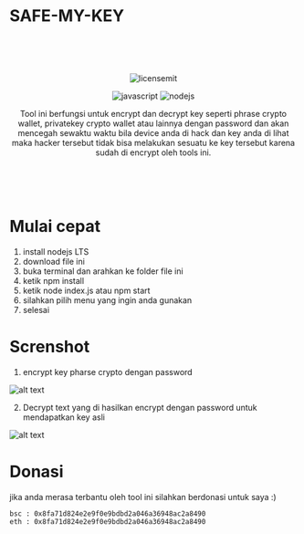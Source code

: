 # SAFE-MY-KEY

<br><br><br>

<p align="center">
  <img src="https://camo.githubusercontent.com/3dbcfa4997505c80ef928681b291d33ecfac2dabf563eb742bb3e269a5af909c/68747470733a2f2f696d672e736869656c64732e696f2f6769746875622f6c6963656e73652f496c65726961796f2f6d61726b646f776e2d6261646765733f7374796c653d666f722d7468652d6261646765" alt="licensemit" />
</p>

<p align="center">
  <img src="https://img.shields.io/badge/javascript-%23323330.svg?style=for-the-badge&logo=javascript&logoColor=%23F7DF1E" alt="javascript" />
  <img src="https://img.shields.io/badge/node.js-6DA55F?style=for-the-badge&logo=node.js&logoColor=white" alt="nodejs" />
</p>

<p align="center">
  Tool ini berfungsi untuk encrypt dan decrypt key seperti phrase crypto wallet, privatekey crypto wallet atau lainnya dengan password dan akan mencegah sewaktu waktu bila device anda di hack dan key anda di lihat maka hacker tersebut tidak bisa melakukan sesuatu ke key tersebut karena sudah di encrypt oleh tools ini.
</p>

<br><br><br>

# Mulai cepat
1. install nodejs LTS
2. download file ini
3. buka terminal dan arahkan ke folder file ini
4. ketik npm install
5. ketik node index.js atau npm start
6. silahkan pilih menu yang ingin anda gunakan
7. selesai

# Screnshot
1. encrypt key pharse crypto dengan password

![alt text](https://github.com/damartripamungkas/safe-my-key/blob/main/images/encrypt.png?raw=true)

2. Decrypt text yang di hasilkan encrypt dengan password untuk mendapatkan key asli

![alt text](https://github.com/damartripamungkas/safe-my-key/blob/main/images/decrypt.png?raw=true)

# Donasi
jika anda merasa terbantu oleh tool ini silahkan berdonasi untuk saya :)
```
bsc : 0x8fa71d824e2e9f0e9bdbd2a046a36948ac2a8490
eth : 0x8fa71d824e2e9f0e9bdbd2a046a36948ac2a8490
```
